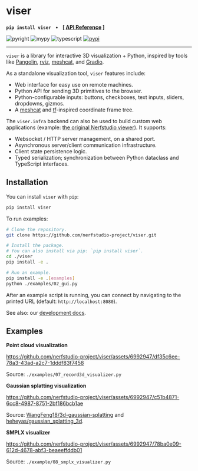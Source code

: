 <h1>
  viser
</h1>

**`pip install viser`** &nbsp;&nbsp;&bull;&nbsp;&nbsp; **[
[API Reference](https://nerfstudio-project.github.io/viser) ]**

![pyright](https://github.com/nerfstudio-project/viser/workflows/pyright/badge.svg)
![mypy](https://github.com/nerfstudio-project/viser/workflows/mypy/badge.svg)
![typescript](https://github.com/nerfstudio-project/viser/workflows/typescript-compile/badge.svg)
[![pypi](https://img.shields.io/pypi/pyversions/viser)](https://pypi.org/project/viser)

---

`viser` is a library for interactive 3D visualization + Python, inspired by
tools like [Pangolin](https://github.com/stevenlovegrove/Pangolin),
[rviz](https://wiki.ros.org/rviz/),
[meshcat](https://github.com/rdeits/meshcat), and
[Gradio](https://github.com/gradio-app/gradio).

As a standalone visualization tool, `viser` features include:

- Web interface for easy use on remote machines.
- Python API for sending 3D primitives to the browser.
- Python-configurable inputs: buttons, checkboxes, text inputs, sliders,
  dropdowns, gizmos.
- A [meshcat](https://github.com/rdeits/meshcat) and
  [tf](http://wiki.ros.org/tf2)-inspired coordinate frame tree.

The `viser.infra` backend can also be used to build custom web applications
(example:
[the original Nerfstudio viewer](https://github.com/nerfstudio-project/nerfstudio)).
It supports:

- Websocket / HTTP server management, on a shared port.
- Asynchronous server/client communication infrastructure.
- Client state persistence logic.
- Typed serialization; synchronization between Python dataclass and TypeScript
  interfaces.


## Installation

You can install `viser` with `pip`:

```bash
pip install viser
```

To run examples:

```bash
# Clone the repository.
git clone https://github.com/nerfstudio-project/viser.git

# Install the package.
# You can also install via pip: `pip install viser`.
cd ./viser
pip install -e .

# Run an example.
pip install -e .[examples]
python ./examples/02_gui.py
```

After an example script is running, you can connect by navigating to the printed
URL (default: `http://localhost:8080`).

See also: our [development docs](https://nerfstudio-project.github.io/viser/development/).


## Examples

**Point cloud visualization**

https://github.com/nerfstudio-project/viser/assets/6992947/df35c6ee-78a3-43ad-a2c7-1dddf83f7458

Source: `./examples/07_record3d_visualizer.py`

**Gaussian splatting visualization**

https://github.com/nerfstudio-project/viser/assets/6992947/c51b4871-6cc8-4987-8751-2bf186bcb1ae

Source: [WangFeng18/3d-gaussian-splatting](https://github.com/WangFeng18/3d-gaussian-splatting)
and [heheyas/gaussian_splatting_3d](https://github.com/heheyas/gaussian_splatting_3d).

**SMPLX visualizer**

https://github.com/nerfstudio-project/viser/assets/6992947/78ba0e09-612d-4678-abf3-beaeeffddb01

Source: `./example/08_smplx_visualizer.py`
